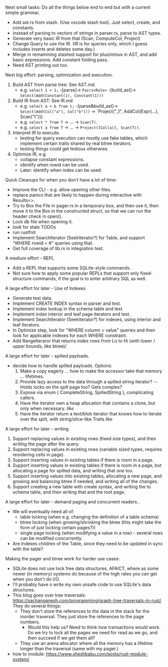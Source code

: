 Next small tasks:  Do all the things below end to end but with a current simple grammar.
- Add ast.rs from stash.  (Use vscode stash tool).  Just select, create, and constants.
- Instead of parsing to vectors of strings in parser.rs, parse to AST types.
- Generate very basic IR from that (Scan, ComputeCol, Project)
- Change Query to use the IR.  (IR is for queries only, which I guess includes inserts and deletes some day.)
- Merge in remamining stashed support for plus/minus in AST, and add basic expressions.  Add constant folding pass.
- Need AST printing out too.

Next big effort: parsing, optimization and execution.
1.  Build AST from parse tree: See AST.md.
    - e.g. `select 1 + 1;` -[parse]-> `Pairs<Rule>` -[build_ast]-> `Select(Add(Constant(1), Constant(1)))`
1.  Build IR from AST: See IR.md
    - e.g. `select a + b from t;` -[parse&build_ast]-> `Select(Add(Col("a"), Col("b")))` -> `Project("_1", AddCol(Expr(...), Scan("t")))
    - e.g. `select * from T` -> ... -> `Scan(T)`.
    - e.g. `select a from T` -> ... -> `Project([Col(a)], Scan(T))`.
1.  Interpret IR to execute.
    - testing for query execution can mostly use fake tables, which implement certain traits shared by real btree iterators.
    - testing things could get tedious otherwise.
1. Optimize IR, e.g.
    - collapse constant expressions.
    - identify when rowid can be used.
    - Later: identify when index can be used.

Quick Cleanups for when you don't have a lot of time:
- Improve the CLI - e.g. allow opening other files.
- replace panics that are likely to happen during interactive with Results<>.
- Try to Box the File in pager.rs in a temporary box, and then use it, then move it to the Box in the constructed struct,
  so that we can run the header check in open().
- Lock db file when opening it.
- look for stale TODOs
- run rustfmt
- Implement SearchIterator (SeekIterator?) for Table, and support "WHERE rowid = #" queries using that.
- Get full coverage of lib.rs in integration test.

A medium effort - REPL
- Add a REPL that supports some SQLite-style commands.
- Not sure how to apply some popular REPLs that support only fixed-structure commands, if the goal is to enter arbitrary SQL as well.

A large effort for later - Use of Indexes
- Generate test data.
- Implement CREATE INDEX syntax in parser and test.
- Implement index lookup in the schema table and test.
- Implement index interior and leaf page iterators and test.
- Implement SearchIterator (SeekIterator?) for indexes, using interior and leaf iterators.
- In Optimize step, look for  "WHERE column = value" queries and then look for applicable indexes for each WHERE constraint.
- Add RangeIteraror that returns index rows from Lo to Hi (with lower / upper bounds, like btree)/

A large effort for later - spilled payloads.
- decide how to handle spilled payloads.  Options:
    1. Make a copy eagerly ... how to make the accessor take that memory ... lifetimes.
    1. Provide lazy access to the data through a spilled string iterator?  -- Holds locks on the spill page too?  Gets complex?
    1. Expose via enum { CompleteString, SpilledString }, complicating callers.
    1. Have the iterator own a heap allocation that contains a clone, but only when necessary. *like*
    1. Have the iterator return a text/blob iterator that knows how to iterate over the split, with string/slice-like Traits *like*

A large effort for later - writing
1. Support replacing values in existing rows (fixed size types), and then writing the page after the query.
1. Support replacing values in existing rows (variable sized types, requires reordering cells in page).
1. Support inserting values in existing tables if there is room in a page.
1. Support inserting values in existing tables if there is room in a page, but allocating a page for spilled data, and writing that one too.
1. Support inserting values into existing tables, allocating a new page, and growing and balancing btree if needed, and writing all of the changes.
1. Support creating a new table with create syntax, and writing the to schema table, and then writing that and the root page.

A large effort for later - demand paging and concurrent readers..
- We will eventually need all of:
    - table locking (when e.g. changing the definition of a table schema)
    - btree locking (when growing/shrinking the btree (this might take the form of just locking certain pages?))
    - single page locking (when modifying a value in a row) - several rows can be modified concurrently.
- Are Indexes children of the Table, since they need to be updated in sync with the table?

Making the pager and btree work for harder use cases:
  - SQLite does not use lock free data structures, AFAICT, where as some newer (in memory) systems do because of the high
    rates you can get when you don't do I/O.
  - I'll probably have o write my own unsafe code to use SQLite's data structures.
  - This blog goes over tree traversals: https://sachanganesh.com/programming/graph-tree-traversals-in-rust/
    They do several things:
    - They don't store the references to the data in the stack for the inorder traversal. 
      They just store the references to the page numbers.
      - Would this help us?  Need to think how transactions would work.  Do we try to lock all the pages we need for read as we go,
        and then succeed if we get them all?
    - They use an arena allocator where all the memory has a lifetime longer than the traversal (same with my pager.) 
  - how to module: https://www.sheshbabu.com/posts/rust-module-system/


